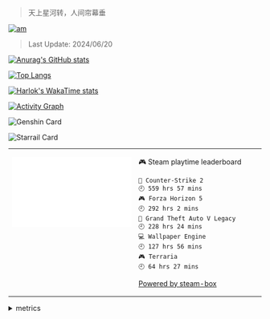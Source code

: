 > 天上星河转，人间帘幕垂

[![am][am-logo]][am-url]
> Last Update: 2024/06/20

[![Anurag's GitHub stats][stat]][github-url]

[![Top Langs][lang]][github-url]

[![Harlok's WakaTime stats][waka]][github-url]

[![Activity Graph][graph]][github-url]

![Genshin Card][genshin-card]

![Starrail Card][starrail-card]

<table>
<tr>
<td style="vertical-align: top;width: 50%">

[![GitHub Stats][stats-src]][stats-href]

</td>
<td style="vertical-align: top;width: 50%">

<!-- steam-box start -->
🎮 Steam playtime leaderboard
```text
🔫 Counter-Strike 2                 🕘 559 hrs 57 mins
🎮 Forza Horizon 5                  🕘 292 hrs 2 mins
🚓 Grand Theft Auto V Legacy        🕘 228 hrs 24 mins
💻 Wallpaper Engine                 🕘 127 hrs 56 mins
🎮 Terraria                         🕘 64 hrs 27 mins
```
<!-- Powered by https://github.com/YouEclipse/steam-box . -->
<!-- steam-box end -->

[Powered by steam-box](https://github.com/YouEclipse/steam-box)

</td>
</tr>
</table>

<details>
  <summary>metrics</summary>

![](github-metrics.svg)
</details>

[github-logo]:https://img.shields.io/badge/-GitHub-black?logo=GitHub&style=flat-square

[github-url]:https://github.com/qhy040404

[am-logo]:https://img.shields.io/badge/Apple%20Music-Playlist-FA243C?logo=applemusic&logoColor=white&style=flat-square

[am-url]:https://music.apple.com/cn/playlist/favorite-songs/pl.u-doUdaBmbR

[stats-href]:https://github.com/qhy040404/github-stats

[stats-src]:https://raw.githubusercontent.com/qhy040404/github-stats/master/generated/overview.svg#gh-dark-mode-only

[stat]:https://github-readme-stats-qhy040404.vercel.app/api?username=qhy040404&count_private=true&include_all_commits=true&show_icons=true&theme=dark

[lang]:https://github-readme-stats-qhy040404.vercel.app/api/top-langs/?username=qhy040404&layout=compact&theme=dark&card_width=448&langs_count=10&exclude_repo=unlock-music&hide=inno%20setup

[waka]:https://github-readme-stats-qhy040404.vercel.app/api/wakatime?username=qhy040404&theme=dark&layout=compact

[graph]:https://github-readme-activity-graph-qhy040404.vercel.app/graph?username=qhy040404&theme=react-dark

[genshin-card]:https://hoyocard.qhy04.com/gs/detail/rand/318490747.png

[starrail-card]:https://hoyocard.qhy04.com/sr/detail/rand/318490747.png
